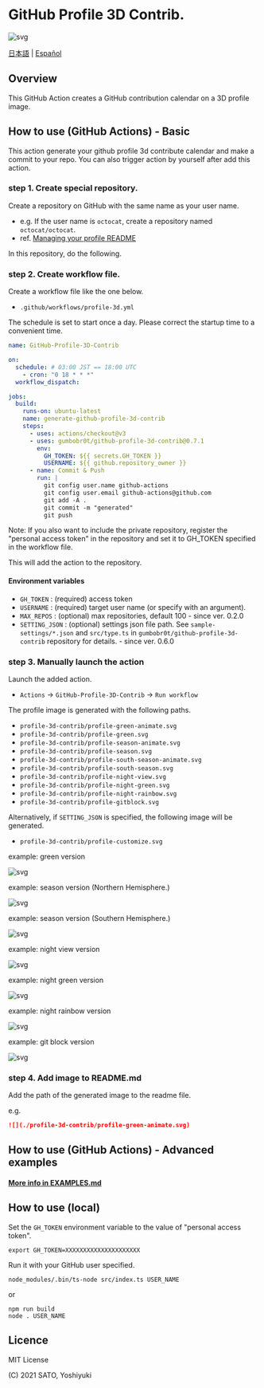 # GitHub Profile 3D Contrib.

![svg](https://raw.githubusercontent.com/gumbobr0t/github-profile-3d-contrib/main/docs/demo/profile-gitblock.svg)

[日本語](./docs/README.ja-jp.md) | [Español](./docs/README.es-es.md)

## Overview

This GitHub Action creates a GitHub contribution calendar on a 3D profile image.

## How to use (GitHub Actions) - Basic

This action generate your github profile 3d contribute calendar and make a commit to your repo.
You can also trigger action by yourself after add this action.

### step 1. Create special repository.

Create a repository on GitHub with the same name as your user name.

* e.g. If the user name is `octocat`, create a repository named `octocat/octocat`.
* ref. [Managing your profile README](https://docs.github.com/en/github/setting-up-and-managing-your-github-profile/managing-your-profile-readme)

In this repository, do the following.

### step 2. Create workflow file.

Create a workflow file like the one below.

* `.github/workflows/profile-3d.yml`

The schedule is set to start once a day.
Please correct the startup time to a convenient time.

```yaml:.github/workflows/profile-3d.yml
name: GitHub-Profile-3D-Contrib

on:
  schedule: # 03:00 JST == 18:00 UTC
    - cron: "0 18 * * *"
  workflow_dispatch:

jobs:
  build:
    runs-on: ubuntu-latest
    name: generate-github-profile-3d-contrib
    steps:
      - uses: actions/checkout@v3
      - uses: gumbobr0t/github-profile-3d-contrib@0.7.1
        env:
          GH_TOKEN: ${{ secrets.GH_TOKEN }}
          USERNAME: ${{ github.repository_owner }}
      - name: Commit & Push
        run: |
          git config user.name github-actions
          git config user.email github-actions@github.com
          git add -A .
          git commit -m "generated"
          git push
```

Note: If you also want to include the private repository, register the "personal access token" in the repository and set it to GH_TOKEN specified in the workflow file.

This will add the action to the repository.

#### Environment variables

* `GH_TOKEN` : (required) access token
* `USERNAME` : (required) target user name (or specify with an argument).
* `MAX_REPOS` : (optional) max repositories, default 100 - since ver. 0.2.0
* `SETTING_JSON` : (optional) settings json file path. See `sample-settings/*.json` and `src/type.ts` in `gumbobr0t/github-profile-3d-contrib` repository for details. - since ver. 0.6.0

### step 3. Manually launch the action

Launch the added action.

* `Actions` -> `GitHub-Profile-3D-Contrib` -> `Run workflow`

The profile image is generated with the following paths.

* `profile-3d-contrib/profile-green-animate.svg`
* `profile-3d-contrib/profile-green.svg`
* `profile-3d-contrib/profile-season-animate.svg`
* `profile-3d-contrib/profile-season.svg`
* `profile-3d-contrib/profile-south-season-animate.svg`
* `profile-3d-contrib/profile-south-season.svg`
* `profile-3d-contrib/profile-night-view.svg`
* `profile-3d-contrib/profile-night-green.svg`
* `profile-3d-contrib/profile-night-rainbow.svg`
* `profile-3d-contrib/profile-gitblock.svg`

Alternatively, if `SETTING_JSON` is specified, the following image will be generated.

* `profile-3d-contrib/profile-customize.svg`

example: green version

![svg](https://raw.githubusercontent.com/gumbobr0t/github-profile-3d-contrib/main/docs/demo/profile-green-animate.svg)

example: season version (Northern Hemisphere.)

![svg](https://raw.githubusercontent.com/gumbobr0t/github-profile-3d-contrib/main/docs/demo/profile-season-animate.svg)

example: season version (Southern Hemisphere.)

![svg](https://raw.githubusercontent.com/gumbobr0t/github-profile-3d-contrib/main/docs/demo/profile-south-season-animate.svg)

example: night view version

![svg](https://raw.githubusercontent.com/gumbobr0t/github-profile-3d-contrib/main/docs/demo/profile-night-view.svg)

example: night green version

![svg](https://raw.githubusercontent.com/gumbobr0t/github-profile-3d-contrib/main/docs/demo/profile-night-green.svg)

example: night rainbow version

![svg](https://raw.githubusercontent.com/gumbobr0t/github-profile-3d-contrib/main/docs/demo/profile-night-rainbow.svg)

example: git block version

![svg](https://raw.githubusercontent.com/gumbobr0t/github-profile-3d-contrib/main/docs/demo/profile-gitblock.svg)

### step 4. Add image to README.md

Add the path of the generated image to the readme file.

e.g.

```md
![](./profile-3d-contrib/profile-green-animate.svg)
```

## How to use (GitHub Actions) - Advanced examples

#### [More info in EXAMPLES.md](./EXAMPLES.md)

## How to use (local)

Set the `GH_TOKEN` environment variable to the value of "personal access token".

```shell-session
export GH_TOKEN=XXXXXXXXXXXXXXXXXXXXX
```

Run it with your GitHub user specified.

```shell-session
node_modules/.bin/ts-node src/index.ts USER_NAME
```

or

```shell-session
npm run build
node . USER_NAME
```


## Licence

MIT License

(C) 2021 SATO, Yoshiyuki
